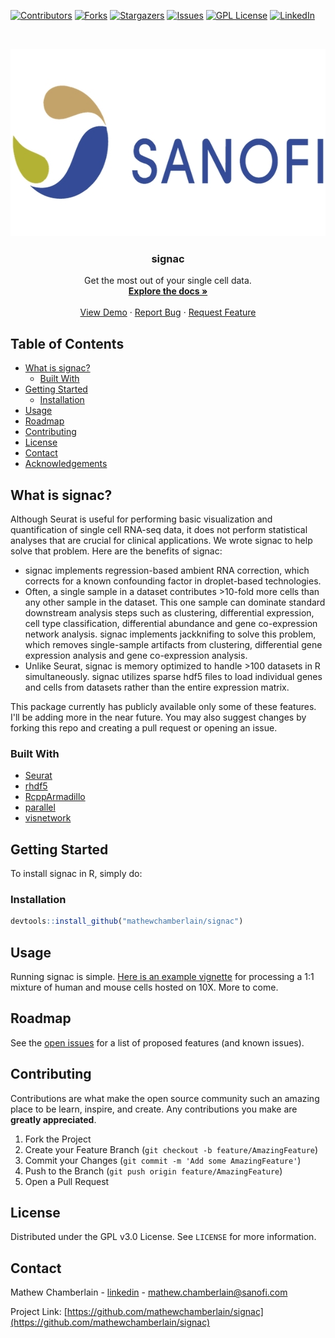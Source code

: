 [![Contributors][contributors-shield]][contributors-url]
[![Forks][forks-shield]][forks-url]
[![Stargazers][stars-shield]][stars-url]
[![Issues][issues-shield]][issues-url]
[![GPL License][license-shield]][license-url]
[![LinkedIn][linkedin-shield]][linkedin-url]

<!-- PROJECT LOGO -->
<br />
<p align="center">
  <a href="https://www.sanofi.com/">
    <img src="images/sanofi_logo.png" alt="Logo" width="600" height="300">
  </a>

  <h3 align="center">signac</h3>

  <p align="center">
    Get the most out of your single cell data.
    <br />
    <a href="https://htmlpreview.github.io/?https://github.com/mathewchamberlain/signac/blob/master/vignettes/signac-Seurat_CITEseq.html"><strong>Explore the docs »</strong></a>
    <br />
    <br />
    <a href="https://htmlpreview.github.io/?https://github.com/mathewchamberlain/signac/blob/master/vignettes/signac-Seurat_CITEseq.html">View Demo</a>
    ·
    <a href="https://github.com/mathewchamberlain/signac/issues">Report Bug</a>
    ·
    <a href="https://github.com/mathewchamberlain/signac/issues">Request Feature</a>
  </p>
</p>



<!-- TABLE OF CONTENTS -->
## Table of Contents

* [What is signac?](#about-the-project)
  * [Built With](#built-with)
* [Getting Started](#getting-started)
  * [Installation](#installation)
* [Usage](#usage)
* [Roadmap](#roadmap)
* [Contributing](#contributing)
* [License](#license)
* [Contact](#contact)
* [Acknowledgements](#acknowledgements)



<!-- ABOUT THE PROJECT -->
## What is signac?

Although Seurat is useful for performing basic visualization and quantification of single cell RNA-seq data, it does not perform statistical analyses that are crucial for clinical applications. We wrote signac to help solve that problem. Here are the benefits of signac:

* signac implements regression-based ambient RNA correction, which corrects for a known confounding factor in droplet-based technologies.
* Often, a single sample in a dataset contributes >10-fold more cells than any other sample in the dataset. This one sample can dominate standard downstream analysis steps such as clustering, differential expression, cell type classification, differential abundance and gene co-expression network analysis. signac implements jackknifing to solve this problem, which removes single-sample artifacts from clustering, differential gene expression analysis and gene co-expression analysis.
* Unlike Seurat, signac is memory optimized to handle >100 datasets in R simultaneously. signac utilizes sparse hdf5 files to load individual genes and cells from datasets rather than the entire expression matrix.

This package currently has publicly available only some of these features. I'll be adding more in the near future. You may also suggest changes by forking this repo and creating a pull request or opening an issue.

### Built With

* [Seurat](https://satijalab.org/seurat/)
* [rhdf5](https://www.bioconductor.org/packages/release/bioc/html/rhdf5.html)
* [RcppArmadillo](https://cran.r-project.org/web/packages/RcppArmadillo/index.html)
* [parallel](https://stat.ethz.ch/R-manual/R-devel/library/parallel/doc/parallel.pdf)
* [visnetwork](https://datastorm-open.github.io/visNetwork/)

<!-- GETTING STARTED -->
## Getting Started

To install signac in R, simply do:

### Installation

```r
devtools::install_github("mathewchamberlain/signac")
```

<!-- USAGE EXAMPLES -->
## Usage

Running signac is simple. [Here is an example vignette](https://htmlpreview.github.io/?https://github.com/mathewchamberlain/signac/blob/master/vignettes/signac-Seurat_CITEseq.html) for processing a 1:1 mixture of human and mouse cells hosted on 10X. More to come.

<!-- ROADMAP -->
## Roadmap

See the [open issues](https://github.com/mathewchamberlain/signac/issues) for a list of proposed features (and known issues).

<!-- CONTRIBUTING -->
## Contributing

Contributions are what make the open source community such an amazing place to be learn, inspire, and create. Any contributions you make are **greatly appreciated**.

1. Fork the Project
2. Create your Feature Branch (`git checkout -b feature/AmazingFeature`)
3. Commit your Changes (`git commit -m 'Add some AmazingFeature'`)
4. Push to the Branch (`git push origin feature/AmazingFeature`)
5. Open a Pull Request

<!-- LICENSE -->
## License

Distributed under the GPL v3.0 License. See `LICENSE` for more information.

<!-- CONTACT -->
## Contact

Mathew Chamberlain - [linkedin](https://linkedin.com/in/chamberlainmathew) - mathew.chamberlain@sanofi.com

Project Link: [https://github.com/mathewchamberlain/signac](https://github.com/mathewchamberlain/signac)

<!-- MARKDOWN LINKS & IMAGES -->
<!-- https://www.markdownguide.org/basic-syntax/#reference-style-links -->
[contributors-shield]: https://img.shields.io/github/contributors/mathewchamberlain/signac.svg?style=flat-square
[contributors-url]: https://github.com/mathewchamberlain/signac/graphs/contributors
[forks-shield]: https://img.shields.io/github/forks/mathewchamberlain/signac.svg?style=flat-square
[forks-url]: https://github.com/mathewchamberlain/signac/network/members
[stars-shield]: https://img.shields.io/github/stars/mathewchamberlain/signac.svg?style=flat-square
[stars-url]: https://github.com/mathewchamberlain/signac/stargazers
[issues-shield]: https://img.shields.io/github/issues/mathewchamberlain/signac.svg?style=flat-square
[issues-url]: https://github.com/mathewchamberlain/signac/issues
[license-shield]: https://img.shields.io/github/license/mathewchamberlain/signac.svg?style=flat-square
[license-url]: https://choosealicense.com/licenses/gpl-3.0/
[linkedin-shield]: https://img.shields.io/badge/-LinkedIn-black.svg?style=flat-square&logo=linkedin&colorB=555
[linkedin-url]: https://linkedin.com/in/chamberlainmathew
[product-screenshot]: images/screenshot.png
